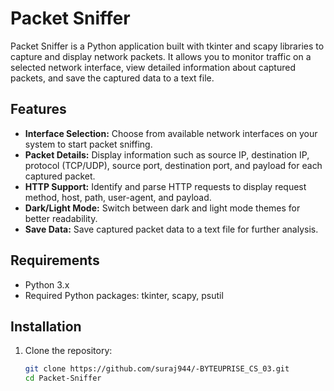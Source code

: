 # Packet Sniffer

Packet Sniffer is a Python application built with tkinter and scapy libraries to capture and display network packets. It allows you to monitor traffic on a selected network interface, view detailed information about captured packets, and save the captured data to a text file.

## Features

- **Interface Selection:** Choose from available network interfaces on your system to start packet sniffing.
- **Packet Details:** Display information such as source IP, destination IP, protocol (TCP/UDP), source port, destination port, and payload for each captured packet.
- **HTTP Support:** Identify and parse HTTP requests to display request method, host, path, user-agent, and payload.
- **Dark/Light Mode:** Switch between dark and light mode themes for better readability.
- **Save Data:** Save captured packet data to a text file for further analysis.

## Requirements

- Python 3.x
- Required Python packages: tkinter, scapy, psutil

## Installation

1. Clone the repository:
   ```bash
   git clone https://github.com/suraj944/-BYTEUPRISE_CS_03.git
   cd Packet-Sniffer
